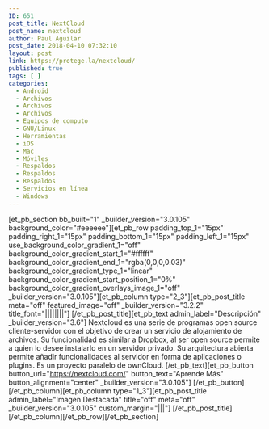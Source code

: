```yaml
---
ID: 651
post_title: NextCloud
post_name: nextcloud
author: Paul Aguilar
post_date: 2018-04-10 07:32:10
layout: post
link: https://protege.la/nextcloud/
published: true
tags: [ ]
categories:
  - Android
  - Archivos
  - Archivos
  - Archivos
  - Equipos de computo
  - GNU/Linux
  - Herramientas
  - iOS
  - Mac
  - Móviles
  - Respaldos
  - Respaldos
  - Respaldos
  - Servicios en línea
  - Windows
---
```

[et_pb_section bb_built="1" \_builder\_version="3.0.105" background_color="#eeeeee"][et_pb_row padding_top_1="15px" padding_right_1="15px" padding_bottom_1="15px" padding_left_1="15px" use_background_color_gradient_1="off" background_color_gradient_start_1="#ffffff" background_color_gradient_end_1="rgba(0,0,0,0.03)" background_color_gradient_type_1="linear" background_color_gradient_start_position_1="0%" background_color_gradient_overlays_image_1="off" \_builder\_version="3.0.105"][et_pb_column type="2_3"][et_pb_post_title meta="off" featured_image="off" \_builder\_version="3.2.2" title_font="||||||||"] [/et_pb_post_title][et_pb_text admin_label="Descripción" \_builder\_version="3.6"] Nextcloud es una serie de programas open source cliente-servidor con el objetivo de crear un servicio de alojamiento de archivos. Su funcionalidad es similar a Dropbox, al ser open source permite a quien lo desee instalarlo en un servidor privado. Su arquitectura abierta permite añadir funcionalidades al servidor en forma de aplicaciones o plugins. Es un proyecto paralelo de ownCloud. [/et_pb_text][et_pb_button button_url="https://nextcloud.com/" button_text="Aprende Más" button_alignment="center" \_builder\_version="3.0.105"] [/et_pb_button][/et_pb_column][et_pb_column type="1_3"][et_pb_post_title admin_label="Imagen Destacada" title="off" meta="off" \_builder\_version="3.0.105" custom_margin="|||"] [/et_pb_post_title][/et_pb_column][/et_pb_row][/et_pb_section]